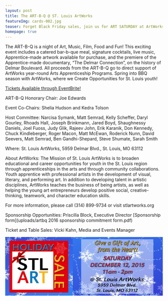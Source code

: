 ```yaml
---
layout: post
title: The ART-B-Q @ ST. Louis ArtWorks
featureImg: cards-002.jpg
teaser: Forget Black Friday sales, join us for ART SATURDAY at ArtWorks HOLIDAY SALE on April 29 (5pm - 9pm)!
homepage: true
---
```


The ART-B-Q is a night of Art, Music, Film, Food and Fun! This exciting event includes a catered bar-b-que meal, signature cocktails, live music, Apprentice-made artwork available for purchase, and the premiere of the Apprentice-made documentary, “The Delmar Connection”, on the history of Delmar Boulevard. All proceeds from the ART-B-Q go to direct support of ArtWorks year-round Arts Apprenticeship Programs. Spring into BBQ season with ArtWorks, where we Create Opportunities for St. Louis youth!

[Tickets Available through EventBrite!](https://www.eventbrite.com/e/the-art-b-q-st-louis-artworks-tickets-20786864070)

ART-B-Q Honorary Chair: Joe Edwards

Event Co-Chairs: 
Shelia Hudson and Kedra Tolson

Host Committee: 
Narcisa Symank, Matt Semrad, Kelly Scheffer, Daryl Gourley, Rhoads Hall, Joseph Brinkmann, Jared Boyd, 
Shaughnessy Daniels, Joel Fuoss, Judy Glik, Rajeev John, 
Erik Karanik, Don Kennedy, Chuck Kindleberger, 
Roger Macon, Matt McEwan, Roderick Nunn, David Seevers, Matt Semrad, Ben Gandhi-Shepard, 
Steve Shumate, Sarah Smith

Where: St. Louis ArtWorks, 5959 Delmar Blvd., St. Louis, MO 63112

About ArtWorks: The Mission of St. Louis ArtWorks is to broaden educational and career opportunities for youth in the St. Louis region through apprenticeships in the arts and through community collaborations. Youth apprentice with professional artists in the development of visual, literary, and performing art. In addition to developing talent in artistic disciplines, ArtWorks teaches the business of being artists, as well as helping the young art entrepreneurs develop positive social, creative-thinking, teamwork, and character education skills.

For more information, please call (314) 899-9734 or visit stlartworks.org

Sponsorship Opportunities: Priscilla Block, Executive Director [Sponsorship form](uploads/artbq 2016 sponsorship commitment form.pdf)

Ticket and Table Sales: Vicki Kahn, Media and Events Manager


![](/uploads/versions/fb-header-holiday-sale---x----851-315x---.jpg)